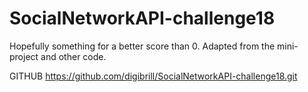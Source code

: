 # SocialNetworkAPI-challenge18
Hopefully something for a better score than 0. 
Adapted from the mini-project and other code.


GITHUB
https://github.com/digibrill/SocialNetworkAPI-challenge18.git

